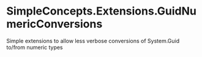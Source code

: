 # SimpleConcepts.Extensions.GuidNumericConversions
Simple extensions to allow less verbose conversions of System.Guid to/from numeric types
